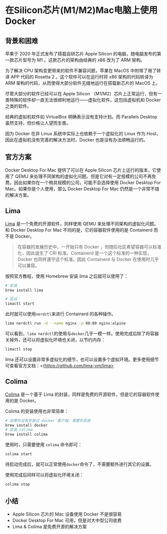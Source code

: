 # 在Silicon芯片(M1/M2)Mac电脑上使用Docker

## 背景和困难

苹果于 2020 年正式发布了搭载自研芯片 Apple Silicon 的电脑，随电脑发布的第一款芯片型号为 M1 。这款芯片的架构由经典的 x86 改为了 ARM 架构。

为了解决 CPU 架构变更带来的软件不兼容问题，苹果在 MacOS 中附带了用了转译 APP 代码的 Rosetta 2 。这个软件可以在运行时将 x86 架构的代码转译为 ARM 架构的代码，从而使得大部分软件无缝地运行在搭载新芯片的 MacOS 上。

尽管大部分的软件已经可以在 Apple Silicon （M1/M2）芯片上正常运行，但有一类特殊的软件却一直无法很顺利地运行——虚拟化软件。这包括虚拟机和 Docker 之类的软件。

经典的虚拟机软件如 VirtualBox 明确表示没有支持计划。而 Parallels Desktop 虽然支持，但价格让人望而生畏。

因为 Docker 在非 Linux 系统中实际上也依赖于一个虚拟化的 Linux 作为 Host，因此在虚拟机没有完善的解决方法时，Docker 也是没有办法顺畅运行的。

## 官方方案

Docker Desktop For Mac 提供了可以在 Apple Silicon 芯片上运行的版本，它使用了 QEMU 来处理不同架构的虚拟化问题。但是它对有一定规模的公司不再免费。因此如果你在一个稍具规模的公司，可能不会选择使用 Docker Desktop For Mac。如果你是个人使用，那么 Docker Desktop For Mac 仍然是一个非常不错的解决方案。

## Lima

[Lima](https://github.com/lima-vm/lima) 是一个免费的开源软件，同样使用 QEMU 来处理不同架构的虚拟化问题。和 Docker Desktop For Mac 不同的是，它的容器软件使用的是 Containerd 而不是 Docker。

> 在容器的发展历史中，一开始只有 Docker ，但随后社区希望容器可以标准化，因此诞生了 CRI 标准。Containerd 是一个这个标准的一种实现，Docker 也同样遵守这个标准。因此 Containerd 与 Docker 在使用时几乎可以兼容。

按照官方教程，使用 Homebrew 安装 lima 之后就可以使用了：

```sh
# 安装
brew install lima

# 启动
limactl start
```

此时就可以使用`nerdctl`来进行 Containerd 的各种操作。

```sh
lima nerdctl run -d --name nginx -p 80:80 nginx:alpine
```

可以看到，`lima nerdctl`的使用与`docker`几乎一模一样。使用完成后除了将容器关掉外，还可以将虚拟化环境也关闭，以节约内存：

```sh
limactl stop
```

lima 还可以设置非常多虚拟化的细节，也可以设置多个虚拟环境。更多使用细节可查看官方文档：<(https://github.com/lima-vm/lima>

## Colima

[Colima](https://github.com/abiosoft/colima) 是一个基于 Lima 的封装，同样是免费的开源软件，但是它的容器软件使用的是 Docker。

Colima 的安装使用也非常简单：

```sh
# 如果你没有安装过 docker 客户端，需要先安装
brew install docker
# 安装 colima
brew install colima
```

使用时，只需要使用 `colima` 命令即可：

```sh
colima start
```

待启动完成后，就可以正常使用`docker`命令了，不需要额外进行其它的设置。

使用完成后同样可以将虚拟化环境关闭：

```sh
colima stop
```

## 小结

- Apple Silicon 芯片的 Mac 设备使用 Docker 不是很容易
- Docker Desktop For Mac 可用，但是对大中型公司收费
- Lima & Colima 是免费开源的解决方案
